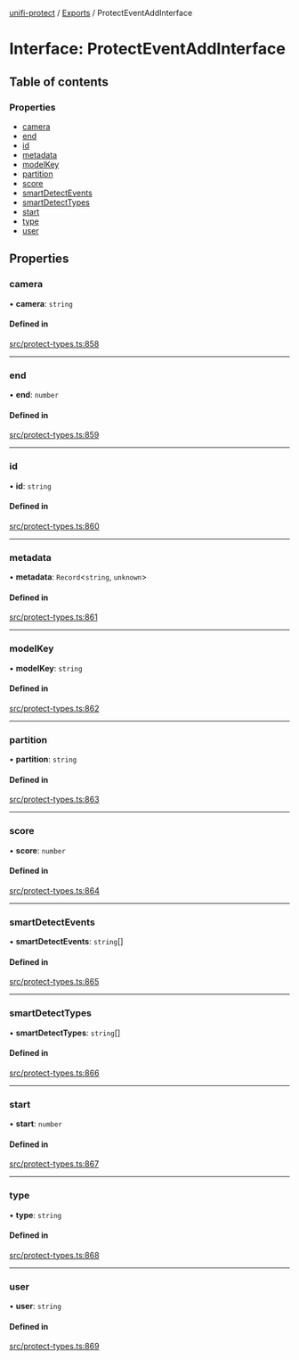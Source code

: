 [unifi-protect](../README.md) / [Exports](../modules.md) / ProtectEventAddInterface

# Interface: ProtectEventAddInterface

## Table of contents

### Properties

- [camera](ProtectEventAddInterface.md#camera)
- [end](ProtectEventAddInterface.md#end)
- [id](ProtectEventAddInterface.md#id)
- [metadata](ProtectEventAddInterface.md#metadata)
- [modelKey](ProtectEventAddInterface.md#modelkey)
- [partition](ProtectEventAddInterface.md#partition)
- [score](ProtectEventAddInterface.md#score)
- [smartDetectEvents](ProtectEventAddInterface.md#smartdetectevents)
- [smartDetectTypes](ProtectEventAddInterface.md#smartdetecttypes)
- [start](ProtectEventAddInterface.md#start)
- [type](ProtectEventAddInterface.md#type)
- [user](ProtectEventAddInterface.md#user)

## Properties

### camera

• **camera**: `string`

#### Defined in

[src/protect-types.ts:858](https://github.com/hjdhjd/unifi-protect/blob/28b6712/src/protect-types.ts#L858)

___

### end

• **end**: `number`

#### Defined in

[src/protect-types.ts:859](https://github.com/hjdhjd/unifi-protect/blob/28b6712/src/protect-types.ts#L859)

___

### id

• **id**: `string`

#### Defined in

[src/protect-types.ts:860](https://github.com/hjdhjd/unifi-protect/blob/28b6712/src/protect-types.ts#L860)

___

### metadata

• **metadata**: `Record`<`string`, `unknown`\>

#### Defined in

[src/protect-types.ts:861](https://github.com/hjdhjd/unifi-protect/blob/28b6712/src/protect-types.ts#L861)

___

### modelKey

• **modelKey**: `string`

#### Defined in

[src/protect-types.ts:862](https://github.com/hjdhjd/unifi-protect/blob/28b6712/src/protect-types.ts#L862)

___

### partition

• **partition**: `string`

#### Defined in

[src/protect-types.ts:863](https://github.com/hjdhjd/unifi-protect/blob/28b6712/src/protect-types.ts#L863)

___

### score

• **score**: `number`

#### Defined in

[src/protect-types.ts:864](https://github.com/hjdhjd/unifi-protect/blob/28b6712/src/protect-types.ts#L864)

___

### smartDetectEvents

• **smartDetectEvents**: `string`[]

#### Defined in

[src/protect-types.ts:865](https://github.com/hjdhjd/unifi-protect/blob/28b6712/src/protect-types.ts#L865)

___

### smartDetectTypes

• **smartDetectTypes**: `string`[]

#### Defined in

[src/protect-types.ts:866](https://github.com/hjdhjd/unifi-protect/blob/28b6712/src/protect-types.ts#L866)

___

### start

• **start**: `number`

#### Defined in

[src/protect-types.ts:867](https://github.com/hjdhjd/unifi-protect/blob/28b6712/src/protect-types.ts#L867)

___

### type

• **type**: `string`

#### Defined in

[src/protect-types.ts:868](https://github.com/hjdhjd/unifi-protect/blob/28b6712/src/protect-types.ts#L868)

___

### user

• **user**: `string`

#### Defined in

[src/protect-types.ts:869](https://github.com/hjdhjd/unifi-protect/blob/28b6712/src/protect-types.ts#L869)
